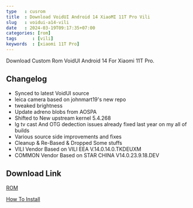 ```yaml
---
type   : cusrom
title  : Download VoidUI Android 14 XiaoMI 11T Pro Vili
slug   : voidui-a14-vili
date   : 2024-03-19T09:17:35+07:00
categories: [rom]
tags      : [vili]
keywords  : [xiaomi 11T Pro]
---
```


Download Custom Rom VoidUI Android 14 For Xiaomi 11T Pro.

## Changelog
- Synced to latest VoidUI source
- leica camera based on johnmart19's new repo
- tweaked brightness
- Update adreno blobs from AOSPA
- Shifted to New upstream kernel 5.4.268
- lg tv cast And OTG dedection issues already fixed last year on my all of builds
- Various source side improvements and fixes
- Cleanup & Re-Based & Dropped Some stuffs 
- VILI Vendor Based on VILI EEA V.14.0.14.0.TKDEUXM
- COMMON Vendor Based on STAR CHINA V14.0.23.9.18.DEV


## Download Link
[ROM](https://t.me/swiitchOFF_updates/1070)

[How To Install](https://t.me/swiitchOFF_updates/1066)

